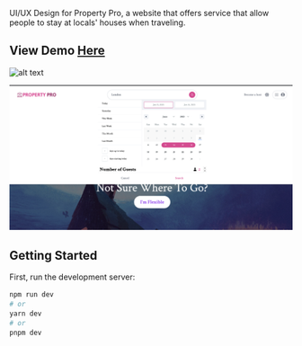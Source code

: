 UI/UX Design for Property Pro, a website that offers service that allow people to stay at locals' houses when traveling.

## View Demo [Here](https://property-pro-v2.vercel.app/)

![alt text](/public/demo3.png)

![alt text](/public/demo2.png)

## Getting Started

First, run the development server:

```bash
npm run dev
# or
yarn dev
# or
pnpm dev
```

